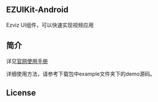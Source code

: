 ﻿## EZUIKit-Android
Ezviz UI组件，可以快速实现视频应用

## 简介

详见[官网使用手册](https://open.ys7.com/doc/zh/uikit/uikit_android.html)

详细使用方法，请参考下载包中example文件夹下的demo源码。

## License